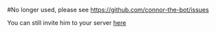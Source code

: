 #No longer used, please see https://github.com/connor-the-bot/issues

You can still invite him to your server [here](https://discord.com/oauth2/authorize?client_id=764217610438180895&scope=bot&permissions=18432)

